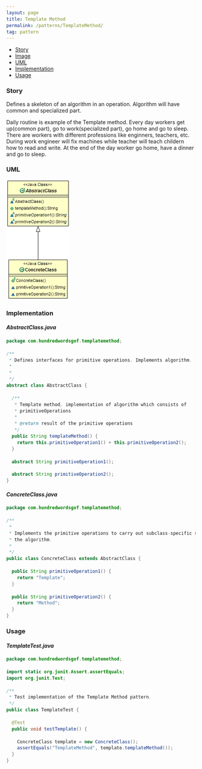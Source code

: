 ```yaml
---
layout: page
title: Template Method
permalink: /patterns/TemplateMethod/
tag: pattern
---
```


* [Story](#Story)
* [Image](#Image)
* [UML](#UML)
* [Implementation](#Implementation)
* [Usage](#Usage)


###  <a id="Story"></a>Story 

Defines a skeleton of an algorithm in an operation.
Algorithm will have common and specialized part.

Daily routine is example of the Template method.
Every day workers get up(common part), go to work(specialized part), go home and go to sleep.
There are workers with different professions like enginners, teachers, etc.
During work engineer will fix machines while teacher will teach childern how to read and write.
At the end of the day worker go home, have a dinner and go to sleep.



###  <a id="UML"></a>UML
[![](/assets/img/uml/templatemethod.png)](/assets/img/uml/templatemethod.png)

###  <a id="Implementation"></a>Implementation 

#### *AbstractClass.java* 
```java 
package com.hundredwordsgof.templatemethod;

/**
 * Defines interfaces for primitive operations. Implements algorithm.
 * 
 *
 */
abstract class AbstractClass {

  /**
   * Template method, implementation of algorithm which consists of
   * primitiveOperations
   * 
   * @return result of the primitive operations
   */
  public String templateMethod() {
    return this.primitiveOperation1() + this.primitiveOperation2();
  }

  abstract String primitiveOperation1();

  abstract String primitiveOperation2();
}
```

#### *ConcreteClass.java* 
```java 
package com.hundredwordsgof.templatemethod;

/**
 * 
 * Implements the primitive operations to carry out subclass-specific steps of
 * the algorithm.
 *
 */
public class ConcreteClass extends AbstractClass {

  public String primitiveOperation1() {
    return "Template";
  }

  public String primitiveOperation2() {
    return "Method";
  }
}
```

###  <a id="Usage"></a>Usage 

#### *TemplateTest.java* 
```java 
package com.hundredwordsgof.templatemethod;

import static org.junit.Assert.assertEquals;
import org.junit.Test;

/**
 * Test implementation of the Template Method pattern.
 */
public class TemplateTest {

  @Test
  public void testTemplate() {

    ConcreteClass template = new ConcreteClass();
    assertEquals("TemplateMethod", template.templateMethod());
  }
}
```

